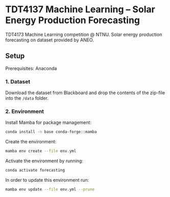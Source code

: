 # TDT4137 Machine Learning – Solar Energy Production Forecasting

TDT4173 Machine Learning competition @ NTNU. Solar energy production forecasting on dataset provided by ANEO.

## Setup

Prerequisites: Anaconda

### 1. Dataset

Download the dataset from Blackboard and drop the contents of the zip-file into the `/data` folder.

### 2. Environment

Install Mamba for package management:

```bash
conda install -n base conda-forge::mamba
```

Create the environment:

```bash
mamba env create --file env.yml
```

Activate the environment by running:

```bash
conda activate forecasting
```

In order to update this environment run:

```bash
mamba env update --file env.yml --prune
```
